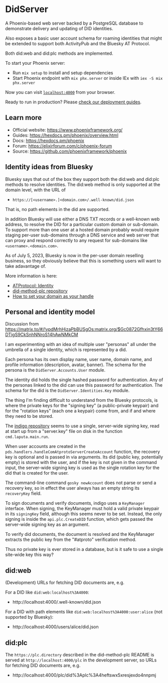 # DidServer

A Phoenix-based web server backed by a PostgreSQL database
to demonstrate delivery and updating of DID identities.

Also exposes a basic user account schema for roaming identities
that might be extended to support both ActivityPub and
the Bluesky AT Protocol.

Both did:web and did:plc methods are implemented.

To start your Phoenix server:

- Run `mix setup` to install and setup dependencies
- Start Phoenix endpoint with `mix phx.server` or inside IEx with `iex -S mix phx.server`

Now you can visit [`localhost:4000`](http://localhost:4000) from your browser.

Ready to run in production? Please [check our deployment guides](https://hexdocs.pm/phoenix/deployment.html).

## Learn more

- Official website: https://www.phoenixframework.org/
- Guides: https://hexdocs.pm/phoenix/overview.html
- Docs: https://hexdocs.pm/phoenix
- Forum: https://elixirforum.com/c/phoenix-forum
- Source: https://github.com/phoenixframework/phoenix

## Identity ideas from Bluesky

Bluesky says that out of the box they support both the did:web and did:plc
methods to resolve identities. The did:web method is only supported at
the domain level, with the URL of

- `https://[<username>.]<domain.com>/.well-known/did.json`

That is, no path elements in the did are supported.

In addition Bluesky will use either a DNS TXT records or a well-known web
address, to resolve the DID for a particular custom domain or sub-domain.
To support more than one user at a hosted domain probably would require
staging per-user sub-domains through a DNS service and web server that
can proxy and respond correctly to any request for sub-domains like
`<username>.<domain.com>`.

As of July 5, 2023, Bluesky is now in the per-user domain reselling
business, so they obviously believe that this is something users
will want to take adavantage of.

More information is here:

- [ATProtocol: Identity](https://atproto.com/guides/identity)
- [did-method-plc repository](https://github.com/bluesky-social/did-method-plc)
- [How to set your domain as your handle](https://blueskyweb.xyz/blog/4-28-2023-domain-handle-tutorial)

## Personal and identity model

Discussion from https://matrix.to/#/!vpdMrhHjzaPbBUSgOs:matrix.org/$Gc0872Gfhxin3tY66DTigS9CkSnhNNroS14hAwNMkCM

I am experimenting with an idea of multiple user "personas" all under the umbrella of a single identity, which is represented by a did.

Each persona has its own display name, user name, domain name, and profile information (description, avatar, banner). The schema for the persona is the `DidServer.Accounts.User` module.

The identity did holds the single hashed password for authentication. Any of the personas linked to the did can use this password for authentication. The schema for the did is the `DidServer.Identities.Key` module.

The thing I'm finding difficult to understand from the Bluesky protocols, is where the private keys for the "signing key" (a public-private keypair) and for the "rotation keys" (each one a keypair) come from, and if and where they need to be stored.

The [indigo repository](https://github.com/bluesky-social/indigo) seems to use a single, server-wide signing key, read at start up from a "server.key" file on disk in the function `cmd.laputa.main.run`.

When user accounts are created in the `pds.handlers.handleComAtprotoServerCreateAccount` function, the recovery key is optional and is passed in via arguments. Its did (public key, potentially empty) is stored with the user, and if the key is not given in the command input, the server-wide signing key is used as the single rotation key for the did that is created for the user.

The command-line command `gosky newAccount` does not parse or send a recovery key, so in effect the user always has an empty string its `recoveryKey` field.

To sign documents and verify documents, indigo uses a `KeyManager` interface. When signing, the KeyManager must hold a valid private keypair in its `signingKey` field, although this seems never to be set. Instead, the only signing is inside the `api.plc.CreateDID` function, which gets passed the server-wide signing key as an argument.

To verify did documents, the document is resolved and the KeyManager extracts the public key from the "#atproto" verification method.

Thus no private key is ever stored in a database, but is it safe to use a single site-wide key this way?

## did:web

(Development) URLs for fetching DID documents are, e.g.

For a DID like `did:web:localhost%3A4000`:

- http://localhost:4000/.well-known/did.json

For a DID with path elements like `did:web:localhost%3A4000:user:alice`
(not supported by Bluesky):

- http://localhost:4000/users/alice/did.json

## did:plc

The `https://plc.directory` described in the did-method-plc README
is served at `http://localhost:4000/plc` in the development server,
so URLs for fetching DID documents are, e.g.

- http://localhost:4000/plc/did%3Aplc%3A4heftswx5xresjexdo4nnpmj
